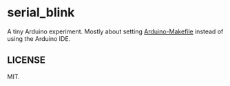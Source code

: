 
# serial_blink

A tiny Arduino experiment. Mostly about setting [Arduino-Makefile](https://github.com/sudar/Arduino-Makefile) instead of using the Arduino IDE.


## LICENSE

MIT.

